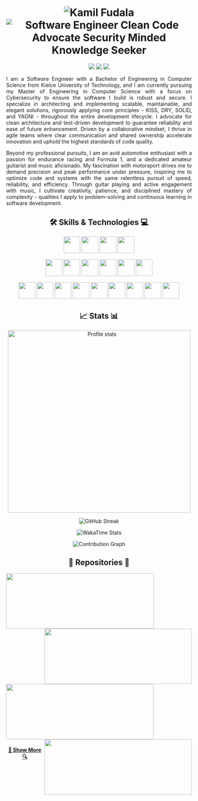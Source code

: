 <link rel="stylesheet" type='text/css' href="https://cdn.jsdelivr.net/gh/devicons/devicon@latest/devicon.min.css" />

<h1 align="center">
  <img src="https://readme-typing-svg.herokuapp.com?font=Comfortaa&duration=1&pause=1&color=C71D47&center=true&vCenter=true&repeat=false&random=false&width=435&lines=Kamil+Fudala" alt="Kamil Fudala" /></a>
  <br>
  <img src="https://readme-typing-svg.herokuapp.com/?font=Comfortaa&pause=1000&color=C71D47&center=true&vCenter=true&random=false&width=435&lines=Software+Engineer;Clean+Code+Advocate;Security+Minded;Knowledge+Seeker" alt="Software Engineer Clean Code Advocate Security Minded Knowledge Seeker" />
</h1>

<p align="center">
  <a href="https://www.linkedin.com/in/kamil-fudala">
    <img src="https://img.shields.io/badge/linkedin-%230077B5.svg?style=for-the-badge&logo=linkedin&logoColor=white"/></a>
  <a href="mailto:kamil.fudala44@gmail.com">
    <img src="https://img.shields.io/badge/Gmail-D14836?style=for-the-badge&logo=gmail&logoColor=white"/></a>
  <a href="https://www.discord.com/users/246931767808884736">
  <img src="https://img.shields.io/badge/Discord-%235865F2.svg?style=for-the-badge&logo=discord&logoColor=white" /></a>
</p>

<p align="justify">
I am a Software Engineer with a Bachelor of Engineering in Computer Science from Kielce University of Technology, and I am currently pursuing my Master of Engineering in Computer Science with a focus on Cybersecurity to ensure the software I build is robust and secure. I specialize in architecting and implementing scalable, maintainable, and elegant solutions, rigorously applying core principles - KISS, DRY, SOLID, and YAGNI - throughout the entire development lifecycle. I advocate for clean architecture and test-driven development to guarantee reliability and ease of future enhancement. Driven by a collaborative mindset, I thrive in agile teams where clear communication and shared ownership accelerate innovation and uphold the highest standards of code quality.
</p>

<p align="justify">
Beyond my professional pursuits, I am an avid automotive enthusiast with a passion for endurance racing and Formula 1, and a dedicated amateur guitarist and music aficionado. My fascination with motorsport drives me to demand precision and peak performance under pressure, inspiring me to optimize code and systems with the same relentless pursuit of speed, reliability, and efficiency. Through guitar playing and active engagement with music, I cultivate creativity, patience, and disciplined mastery of complexity - qualities I apply to problem-solving and continuous learning in software development.
</p>

<h2 align="center"> 🛠️ Skills & Technologies 💻 </h2>

<p align="center">
    <a href="https://en.wikipedia.org/wiki/C_Sharp_(programming_language)">  
        <img height="45" src="https://cdn.jsdelivr.net/gh/devicons/devicon@latest/icons/csharp/csharp-original.svg"/></a>
    <a href="https://en.wikipedia.org/wiki/.NET_Framework">  
        <img height="45" src="https://cdn.jsdelivr.net/gh/devicons/devicon@latest/icons/dot-net/dot-net-original.svg"/></a>
    <a href="https://en.wikipedia.org/wiki/Microsoft_SQL_Server">  
        <img height="45" src="https://cdn.jsdelivr.net/gh/devicons/devicon@latest/icons/microsoftsqlserver/microsoftsqlserver-original.svg" /></a>  
    <a href="https://en.wikipedia.org/wiki/PostgreSQL">  
        <img height="45" src="https://cdn.jsdelivr.net/gh/devicons/devicon@latest/icons/postgresql/postgresql-original.svg" /></a>  
</p>

<p align="center">
    <a href="https://en.wikipedia.org/wiki/Angular_(web_framework)">  
        <img height="45" src="https://cdn.jsdelivr.net/gh/devicons/devicon@latest/icons/angular/angular-original.svg" /></a>  
    <a href="https://ngrx.io/docs">  
        <img height="45" src="https://cdn.jsdelivr.net/gh/devicons/devicon@latest/icons/ngrx/ngrx-original.svg" /></a>  
    <a href="https://en.wikipedia.org/wiki/ReactiveX">  
        <img height="45" src="https://cdn.jsdelivr.net/gh/devicons/devicon@latest/icons/rxjs/rxjs-original.svg" /></a>  
    <a href="https://en.wikipedia.org/wiki/HTML5">  
        <img height="45" src="https://cdn.jsdelivr.net/gh/devicons/devicon@latest/icons/html5/html5-original.svg" /></a>  
    <a href="https://en.wikipedia.org/wiki/CSS">  
        <img height="45" src="https://cdn.jsdelivr.net/gh/devicons/devicon@latest/icons/css3/css3-original.svg" /></a>  
    <a href="https://en.wikipedia.org/wiki/Tailwind_CSS">  
        <img height="45" src="https://cdn.jsdelivr.net/gh/devicons/devicon@latest/icons/tailwindcss/tailwindcss-original.svg" /></a>  
</p>

<p align="center">
    <a href="https://en.wikipedia.org/wiki/Git">  
        <img height="45" src="https://cdn.jsdelivr.net/gh/devicons/devicon@latest/icons/git/git-original.svg" /></a>  
    <a href="https://en.wikipedia.org/wiki/GitHub">  
        <img height="45" src="https://cdn.jsdelivr.net/gh/devicons/devicon@latest/icons/github/github-original.svg" /></a>  
    <a href="https://en.wikipedia.org/wiki/Azure_DevOps_Server">  
        <img height="45" src="https://cdn.jsdelivr.net/gh/devicons/devicon@latest/icons/azuredevops/azuredevops-original.svg" /></a>  
        <a href="https://en.wikipedia.org/wiki/Docker_(software)">  
        <img height="45" src="https://cdn.jsdelivr.net/gh/devicons/devicon@latest/icons/docker/docker-original.svg" /></a>  
    <a href="https://en.wikipedia.org/wiki/Windows_11">  
        <img height="45" src="https://cdn.jsdelivr.net/gh/devicons/devicon@latest/icons/windows11/windows11-original.svg" /></a>  
    <a href="https://en.wikipedia.org/wiki/Linux">  
        <img height="45" src="https://cdn.jsdelivr.net/gh/devicons/devicon@latest/icons/linux/linux-original.svg" /></a>  
    <a href="https://en.wikipedia.org/wiki/JetBrains#PhpStorm">  
        <img height="45" src="https://cdn.jsdelivr.net/gh/devicons/devicon@latest/icons/webstorm/webstorm-original.svg" /></a>  
    <a href="https://en.wikipedia.org/wiki/JetBrains#Rider">  
        <img height="45" src="https://cdn.jsdelivr.net/gh/devicons/devicon@latest/icons/rider/rider-original.svg" /></a>  
    <a href="https://en.wikipedia.org/wiki/Figma">  
        <img height="45" src="https://cdn.jsdelivr.net/gh/devicons/devicon@latest/icons/figma/figma-original.svg" /></a>  
</p>

<h2 align="center">📈 Stats 📊</h2>

<p align="center">
  <img src="https://github-readme-stats.vercel.app/api?username=FreakyF&hide=contribs,issues&show=prs_merged,prs_merged_percentage&show_icons=true&title_color=C71D47&text_color=C71D47&icon_color=C71D47&border_color=C71D47&bg_color=00000000&hide_border=false&hide_title=true&theme=default&cache_seconds=21600&locale=en&border_radius=18" alt="Profile stats" width=495>
</p>
<p align="center">
  <img src="https://streak-stats.demolab.com?user=FreakyF&border_radius=18&background=00000000&border=C71D47&stroke=C71D47&ring=C71D47&fire=C71D47&currStreakNum=C71D47&sideNums=C71D47&currStreakLabel=C71D47&sideLabels=C71D47&dates=C71D47&excludeDaysLabel=C71D47&card_width=495" alt="GitHub Streak">
</p>

<p align="center">
  <img src="https://github-readme-stats.vercel.app/api/wakatime?username=@FreakyF&layout=compact&title_color=C71D47&text_color=C71D47&icon_color=4c71f2&border_color=C71D47&bg_color=00000000&hide_border=false&hide_title=true&theme=default&cache_seconds=1800&locale=en&border_radius=18" alt="WakaTime Stats">
</p>

<p align="center">
  <img src="https://github-readme-activity-graph.vercel.app/graph?username=FreakyF&bg_color=00000000&color=C71D47&title_color=C71D47&line=C71D47&point=00000000&area_color=C71D47&area=true&hide_border=true&hide_title=true&theme=default&radius=18&height=230" alt="Contribution Graph">
</p>

<h2 align="center"> 📂 Repositories 💾</h2>

<p float="left">
  <a href="https://github.com/FreakyF/Cryptie" title="Cryptie">
    <img src="https://github-readme-stats.vercel.app/api/pin/?username=FreakyF&repo=Cryptie&title_color=C71D47&text_color=C71D47&icon_color=C71D47&border_color=C71D47&bg_color=00000000&hide_border=false&theme=default&cache_seconds=21600&locale=en&border_radius=18" height="150" width="401">
  </a>
  <a href="https://github.com/FreakyF/Car-Mender" title="Car-Mender">
    <img align="right" src="https://github-readme-stats.vercel.app/api/pin/?username=FreakyF&repo=Car-Mender&title_color=C71D47&text_color=C71D47&icon_color=C71D47&border_color=C71D47&bg_color=00000000&hide_border=false&theme=default&cache_seconds=21600&locale=en&border_radius=18" height="150" width="400">
  </a>
</p>
<p float="left">
  <a href="https://github.com/FreakyF/Master-Fraud" title="Master-Fraud">
    <img src="https://github-readme-stats.vercel.app/api/pin/?username=FreakyF&repo=Master-Fraud&title_color=C71D47&text_color=C71D47&icon_color=C71D47&border_color=C71D47&bg_color=00000000&hide_border=false&theme=default&cache_seconds=21600&locale=en&border_radius=18" height="150" width="400">
  </a>
  <a href="https://github.com/FreakyF/Felony-Forecast" title="Felony-Forecast">
    <img  align="right" src="https://github-readme-stats.vercel.app/api/pin/?username=FreakyF&repo=Felony-Forecast&title_color=C71D47&text_color=C71D47&icon_color=C71D47&border_color=C71D47&bg_color=00000000&hide_border=false&theme=default&cache_seconds=21600&locale=en&border_radius=18" height="150" width="400">
  </a>
</p>

<h4 align="center">
  <a href="https://github.com/FreakyF?tab=repositories" title="Show Repositories">👀 Show More 🔍</a>
</h4>
